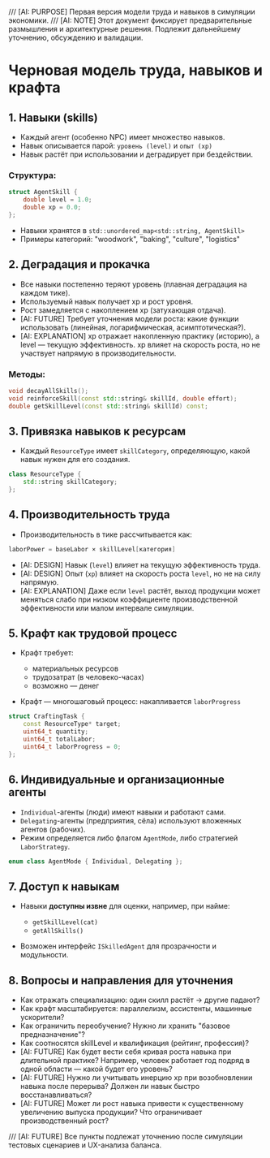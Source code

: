 ﻿/// \[AI: PURPOSE] Первая версия модели труда и навыков в симуляции экономики.
/// \[AI: NOTE] Этот документ фиксирует предварительные размышления и архитектурные решения. Подлежит дальнейшему уточнению, обсуждению и валидации.

# Черновая модель труда, навыков и крафта

## 1. Навыки (skills)

* Каждый агент (особенно NPC) имеет множество навыков.
* Навык описывается парой: `уровень (level)` и `опыт (xp)`
* Навык растёт при использовании и деградирует при бездействии.

### Структура:

```cpp
struct AgentSkill {
    double level = 1.0;
    double xp = 0.0;
};
```

* Навыки хранятся в `std::unordered_map<std::string, AgentSkill>`
* Примеры категорий: "woodwork", "baking", "culture", "logistics"

## 2. Деградация и прокачка

* Все навыки постепенно теряют уровень (плавная деградация на каждом тике).
* Используемый навык получает xp и рост уровня.
* Рост замедляется с накоплением xp (затухающая отдача).
* \[AI: FUTURE] Требует уточнения модели роста: какие функции использовать (линейная, логарифмическая, асимптотическая?).
* \[AI: EXPLANATION] xp отражает накопленную практику (историю), а level — текущую эффективность. xp влияет на скорость роста, но не участвует напрямую в производительности.

### Методы:

```cpp
void decayAllSkills();
void reinforceSkill(const std::string& skillId, double effort);
double getSkillLevel(const std::string& skillId) const;
```

## 3. Привязка навыков к ресурсам

* Каждый `ResourceType` имеет `skillCategory`, определяющую, какой навык нужен для его создания.

```cpp
class ResourceType {
    std::string skillCategory;
};
```

## 4. Производительность труда

* Производительность в тике рассчитывается как:

```cpp
laborPower = baseLabor × skillLevel[категория]
```

* \[AI: DESIGN] Навык (`level`) влияет на текущую эффективность труда.
* \[AI: DESIGN] Опыт (`xp`) влияет на скорость роста `level`, но не на силу напрямую.
* \[AI: EXPLANATION] Даже если `level` растёт, выход продукции может меняться слабо при низком коэффициенте производственной эффективности или малом интервале симуляции.

## 5. Крафт как трудовой процесс

* Крафт требует:

  * материальных ресурсов
  * трудозатрат (в человеко-часах)
  * возможно — денег
* Крафт — многошаговый процесс: накапливается `laborProgress`

```cpp
struct CraftingTask {
    const ResourceType* target;
    uint64_t quantity;
    uint64_t totalLabor;
    uint64_t laborProgress = 0;
};
```

## 6. Индивидуальные и организационные агенты

* `Individual`-агенты (люди) имеют навыки и работают сами.
* `Delegating`-агенты (предприятия, сёла) используют вложенных агентов (рабочих).
* Режим определяется либо флагом `AgentMode`, либо стратегией `LaborStrategy`.

```cpp
enum class AgentMode { Individual, Delegating };
```

## 7. Доступ к навыкам

* Навыки **доступны извне** для оценки, например, при найме:

  * `getSkillLevel(cat)`
  * `getAllSkills()`
* Возможен интерфейс `ISkilledAgent` для прозрачности и модульности.

## 8. Вопросы и направления для уточнения

* Как отражать специализацию: один скилл растёт → другие падают?
* Как крафт масштабируется: параллелизм, ассистенты, машинные ускорители?
* Как ограничить переобучение? Нужно ли хранить "базовое предназначение"?
* Как соотносятся skillLevel и квалификация (рейтинг, профессия)?
* \[AI: FUTURE] Как будет вести себя кривая роста навыка при длительной практике? Например, человек работает год подряд в одной области — какой будет его уровень?
* \[AI: FUTURE] Нужно ли учитывать инерцию xp при возобновлении навыка после перерыва? Должен ли навык быстро восстанавливаться?
* \[AI: FUTURE] Может ли рост навыка привести к существенному увеличению выпуска продукции? Что ограничивает производственный рост?

/// \[AI: FUTURE] Все пункты подлежат уточнению после симуляции тестовых сценариев и UX-анализа баланса.
